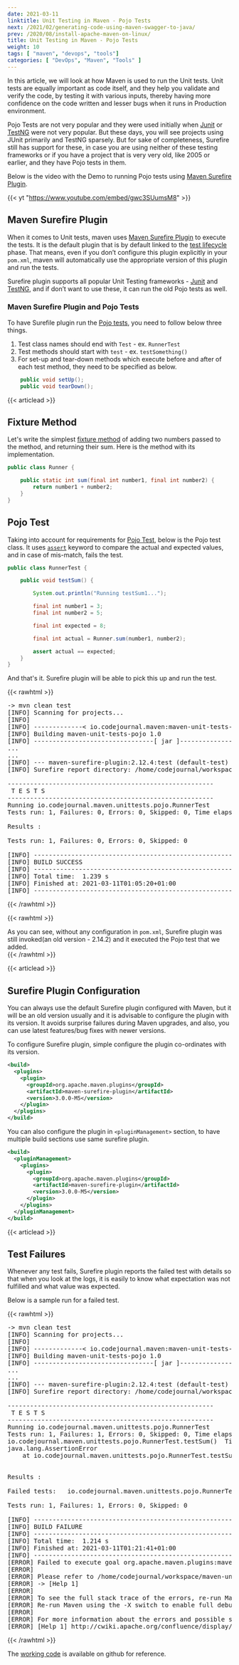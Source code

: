 ```yaml
---
date: 2021-03-11
linktitle: Unit Testing in Maven - Pojo Tests
next: /2021/02/generating-code-using-maven-swagger-to-java/
prev: /2020/08/install-apache-maven-on-linux/
title: Unit Testing in Maven - Pojo Tests
weight: 10
tags: [ "maven", "devops", "tools"]
categories: [ "DevOps", "Maven", "Tools" ]
---
```



In this article, we will look at how Maven is used to run the Unit tests. Unit tests are equally important as code itself, and they help you validate and verify the code, by testing it with various inputs, thereby having more confidence on the code written and lesser bugs when it runs in Production environment.

Pojo Tests are not very popular and they were used initially when [Junit][1] or [TestNG][2] were not very popular. But these days, you will see projects using JUnit primarily and TestNG sparsely. But for sake of completeness, Surefire still has support for these, in case you are using neither of these testing frameworks or if you have a project that is very very old, like 2005 or earlier, and they have Pojo tests in them.

Below is the video with the Demo to running Pojo tests using [Maven Surefire Plugin][3].

{{< yt "https://www.youtube.com/embed/gwc3SUumsM8" >}}






## Maven Surefire Plugin

When it comes to Unit tests, maven uses [Maven Surefire Plugin][3] to execute the tests. It is the default plugin that is by default linked to the [test lifecycle][4] phase. That means, even if you don’t configure this plugin explicitly in your `pom.xml`, maven will automatically use the appropriate version of this plugin and run the tests.

Surefire plugin supports all popular Unit Testing frameworks - [Junit][1] and [TestNG][2], and if don’t want to use these, it can run the old Pojo tests as well.



### Maven Surefire Plugin and Pojo Tests

To have Surefile plugin run the [Pojo tests][6], you need to follow below three things.

1. Test class names should end with `Test` - ex. `RunnerTest`
2. Test methods should start with `test` - ex. `testSomething()`
3. For set-up and tear-down methods which execute before and after of each test method, they need to be specified as below.

```java
    public void setUp();
    public void tearDown();
```





{{< articlead >}}

## Fixture Method

Let's write the simplest [fixture method][5] of adding two numbers passed to the method, and returning their sum. Here is the method with its implementation.

```java
public class Runner {

    public static int sum(final int number1, final int number2) {
        return number1 + number2;
    }
}
```





## Pojo Test

Taking into account for requirements for [Pojo Test][6], below is the Pojo test class. It uses [`assert`][8] keyword to compare the actual and expected values, and in case of mis-match, fails the test.

```java
public class RunnerTest {

    public void testSum() {

        System.out.println("Running testSum1...");

        final int number1 = 3;
        final int number2 = 5;

        final int expected = 8;

        final int actual = Runner.sum(number1, number2);

        assert actual == expected;
    }
}
```

And that's it. Surefire plugin will be able to pick this up and run the test.


{{< rawhtml >}}
<pre class="code-output">
-> mvn clean test
[INFO] Scanning for projects...
[INFO] 
[INFO] -------------< io.codejournal.maven:maven-unit-tests-pojo >-------------
[INFO] Building maven-unit-tests-pojo 1.0
[INFO] --------------------------------[ jar ]---------------------------------
...
...
[INFO] --- maven-surefire-plugin:2.12.4:test (default-test) @ maven-unit-tests-pojo ---
[INFO] Surefire report directory: /home/codejournal/workspace/maven-unit-tests-pojo/target/surefire-reports

-------------------------------------------------------
 T E S T S
-------------------------------------------------------
Running io.codejournal.maven.unittests.pojo.RunnerTest
Tests run: 1, Failures: 0, Errors: 0, Skipped: 0, Time elapsed: 0.003 sec

Results :

Tests run: 1, Failures: 0, Errors: 0, Skipped: 0

[INFO] ------------------------------------------------------------------------
[INFO] BUILD SUCCESS
[INFO] ------------------------------------------------------------------------
[INFO] Total time:  1.239 s
[INFO] Finished at: 2021-03-11T01:05:20+01:00
[INFO] ------------------------------------------------------------------------
</pre>
{{< /rawhtml >}}

{{< rawhtml >}}
<div class="notification">
    As you can see, without any configuration in <code>pom.xml</code>, Surefire plugin was still invoked(an old version - 2.14.2) and it executed the Pojo test that we added.
</div>
{{< /rawhtml >}}





{{< articlead >}}

## Surefire Plugin Configuration

You can always use the default Surefire plugin configured with Maven, but it will be an old version usually and it is advisable to configure the plugin with its version. It avoids surprise failures during Maven upgrades, and also, you can use latest features/bug fixes with newer versions.

To configure Surefire plugin, simple configure the plugin co-ordinates with its version.

```xml
<build>
  <plugins>
    <plugin>
      <groupId>org.apache.maven.plugins</groupId>
      <artifactId>maven-surefire-plugin</artifactId>
      <version>3.0.0-M5</version>
    </plugin>
  </plugins>
</build>
```

You can also configure the plugin in `<pluginManagement>` section, to have multiple build sections use same surefire plugin.

```xml
<build>
  <pluginManagement>
    <plugins>
      <plugin>
        <groupId>org.apache.maven.plugins</groupId>
        <artifactId>maven-surefire-plugin</artifactId>
        <version>3.0.0-M5</version>
      </plugin>
    </plugins>
  </pluginManagement>
</build>
```





{{< articlead >}}

## Test Failures

Whenever any test fails, Surefire plugin reports the failed test with details so that when you look at the logs, it is easily to know what expectation was not fulfilled and what value was expected.

Below is a sample run for a failed test.

{{< rawhtml >}}
<pre class="code-output">
-> mvn clean test
[INFO] Scanning for projects...
[INFO] 
[INFO] -------------< io.codejournal.maven:maven-unit-tests-pojo >-------------
[INFO] Building maven-unit-tests-pojo 1.0
[INFO] --------------------------------[ jar ]---------------------------------
...
...
[INFO] --- maven-surefire-plugin:2.12.4:test (default-test) @ maven-unit-tests-pojo ---
[INFO] Surefire report directory: /home/codejournal/workspace/maven-unit-tests-pojo/target/surefire-reports

-------------------------------------------------------
 T E S T S
-------------------------------------------------------
Running io.codejournal.maven.unittests.pojo.RunnerTest
Tests run: 1, Failures: 1, Errors: 0, Skipped: 0, Time elapsed: 0.002 sec <<< FAILURE!
io.codejournal.maven.unittests.pojo.RunnerTest.testSum()  Time elapsed: 0.001 sec  <<< FAILURE!
java.lang.AssertionError
	at io.codejournal.maven.unittests.pojo.RunnerTest.testSum(RunnerTest.java:20)


Results :

Failed tests:   io.codejournal.maven.unittests.pojo.RunnerTest.testSum()

Tests run: 1, Failures: 1, Errors: 0, Skipped: 0

[INFO] ------------------------------------------------------------------------
[INFO] BUILD FAILURE
[INFO] ------------------------------------------------------------------------
[INFO] Total time:  1.214 s
[INFO] Finished at: 2021-03-11T01:21:41+01:00
[INFO] ------------------------------------------------------------------------
[ERROR] Failed to execute goal org.apache.maven.plugins:maven-surefire-plugin:2.12.4:test (default-test) on project maven-unit-tests-pojo: There are test failures.
[ERROR] 
[ERROR] Please refer to /home/codejournal/workspace/maven-unit-tests-pojo/target/surefire-reports for the individual test results.
[ERROR] -> [Help 1]
[ERROR] 
[ERROR] To see the full stack trace of the errors, re-run Maven with the -e switch.
[ERROR] Re-run Maven using the -X switch to enable full debug logging.
[ERROR] 
[ERROR] For more information about the errors and possible solutions, please read the following articles:
[ERROR] [Help 1] http://cwiki.apache.org/confluence/display/MAVEN/MojoFailureException
</pre>
{{< /rawhtml >}}


The [working code][8] is available on github for reference.


  [1]: https://junit.org/
  [2]: https://testng.org/
  [3]: https://maven.apache.org/surefire/maven-surefire-plugin/
  [4]: /2020/11/maven-lifecycles/#lifecycle---default---testing-phases
  [5]: https://en.wikipedia.org/wiki/Test_fixture
  [6]: https://maven.apache.org/surefire/maven-surefire-plugin/examples/pojo-test.html
  [7]: https://docs.oracle.com/javase/7/docs/technotes/guides/language/assert.html
  [8]: https://github.com/the-code-journal/maven-for-beginners/tree/main/009-unit-tests-pojo/final
